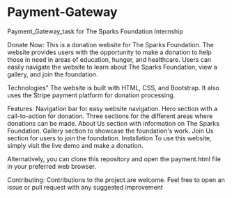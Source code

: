 # Payment-Gateway
Payment_Gateway_task for The Sparks Foundation Internship

Donate Now:
This is a donation website for The Sparks Foundation. The website provides users with the opportunity to make a donation to help those in need in areas of education, hunger, and healthcare. Users can easily navigate the website to learn about The Sparks Foundation, view a gallery, and join the foundation.

Technologies"
The website is built with HTML, CSS, and Bootstrap. It also uses the Stripe payment platform for donation processing.

Features:
Navigation bar for easy website navigation.
Hero section with a call-to-action for donation.
Three sections for the different areas where donations can be made.
About Us section with information on The Sparks Foundation.
Gallery section to showcase the foundation's work.
Join Us section for users to join the foundation.
Installation
To use this website, simply visit the live demo and make a donation.

Alternatively, you can clone this repository and open the payment.html file in your preferred web browser.

Contributing:
Contributions to the project are welcome. Feel free to open an issue or pull request with any suggested improvement





